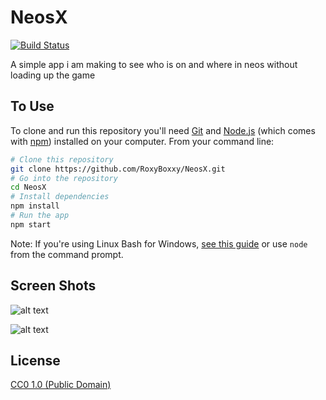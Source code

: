 # NeosX

[![Build Status](https://travis-ci.org/RoxyBoxxy/NeosX.svg?branch=main)](https://travis-ci.org/RoxyBoxxy/NeosX)

A simple app i am making to see who is on and where in neos without loading up the game

## To Use

To clone and run this repository you'll need [Git](https://git-scm.com) and [Node.js](https://nodejs.org/en/download/) (which comes with [npm](http://npmjs.com)) installed on your computer. From your command line:

```bash
# Clone this repository
git clone https://github.com/RoxyBoxxy/NeosX.git
# Go into the repository
cd NeosX
# Install dependencies
npm install
# Run the app
npm start
```

Note: If you're using Linux Bash for Windows, [see this guide](https://www.howtogeek.com/261575/how-to-run-graphical-linux-desktop-applications-from-windows-10s-bash-shell/) or use `node` from the command prompt.

## Screen Shots

![alt text](https://img.roxanne.cloud/Zsis.PNG "login Screen")

![alt text](https://img.roxanne.cloud/vYEc.PNG "Main Screen")

## License

[CC0 1.0 (Public Domain)](LICENSE.md)
